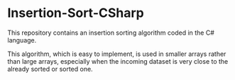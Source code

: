 # Insertion-Sort-CSharp
This repository contains an insertion sorting algorithm coded in the C# language.

This algorithm, which is easy to implement, is used in smaller arrays rather than large arrays, especially when the incoming dataset is very close to the already sorted or sorted one.
